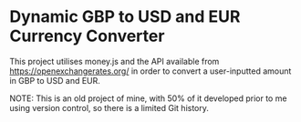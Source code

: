 # Dynamic GBP to USD and EUR Currency Converter

This project utilises money.js and the API available from https://openexchangerates.org/ in order to convert a user-inputted amount in GBP to USD and EUR.

NOTE: This is an old project of mine, with 50% of it developed prior to me using version control, so there is a limited Git history.
